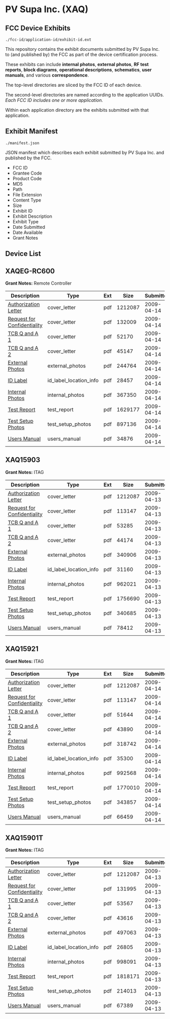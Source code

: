 # PV Supa Inc. (XAQ)
## FCC Device Exhibits

```
./fcc-id/application-id/exhibit-id.ext
```

This repository contains the exhibit documents submitted by PV Supa Inc. to (and published by) the FCC as part of the device certification process.

These exhibits can include **internal photos**, **external photos**, **RF test reports**, **block diagrams**, **operational descriptions**, **schematics**, **user manuals**, and various **correspondence**.

The top-level directories are sliced by the FCC ID of each device.

The second-level directories are named according to the application UUIDs. *Each FCC ID includes one or more application.*

Within each application directory are the exhibits submitted with that application. 

## Exhibit Manifest

```
./manifest.json
```

JSON manifest which describes each exhibit submitted by PV Supa Inc. and published by the FCC.

- FCC ID
- Grantee Code
- Product Code
- MD5
- Path
- File Extension
- Content Type
- Size
- Exhibit ID
- Exhibit Description
- Exhibit Type
- Date Submitted
- Date Available
- Grant Notes

## Device List
## XAQEG-RC600
**Grant Notes:** Remote Controller

| Description | Type | Ext | Size | Submitted | Available |
| ----------- | ---- | --- | ---- | --------- | --------- |
| [Authorization Letter](XAQEG-RC600/cc057aa2d128063a220fe1972777411b/1095972.pdf) | cover_letter | pdf | 1212087 | 2009-04-14 | 2009-04-14 |
| [Request for Confidentiality](XAQEG-RC600/cc057aa2d128063a220fe1972777411b/1096505.pdf) | cover_letter | pdf | 132009 | 2009-04-14 | 2009-04-14 |
| [TCB Q and A 1](XAQEG-RC600/cc057aa2d128063a220fe1972777411b/1096506.pdf) | cover_letter | pdf | 52170 | 2009-04-14 | 2009-04-14 |
| [TCB Q and A 2](XAQEG-RC600/cc057aa2d128063a220fe1972777411b/1096507.pdf) | cover_letter | pdf | 45147 | 2009-04-14 | 2009-04-14 |
| [External Photos](XAQEG-RC600/cc057aa2d128063a220fe1972777411b/1096508.pdf) | external_photos | pdf | 244764 | 2009-04-14 | 2009-04-14 |
| [ID Label](XAQEG-RC600/cc057aa2d128063a220fe1972777411b/1096509.pdf) | id_label_location_info | pdf | 28457 | 2009-04-14 | 2009-04-14 |
| [Internal Photos](XAQEG-RC600/cc057aa2d128063a220fe1972777411b/1096510.pdf) | internal_photos | pdf | 367350 | 2009-04-14 | 2009-04-14 |
| [Test Report](XAQEG-RC600/cc057aa2d128063a220fe1972777411b/1096511.pdf) | test_report | pdf | 1629177 | 2009-04-14 | 2009-04-14 |
| [Test Setup Photos](XAQEG-RC600/cc057aa2d128063a220fe1972777411b/1096512.pdf) | test_setup_photos | pdf | 897136 | 2009-04-14 | 2009-04-14 |
| [Users Manual](XAQEG-RC600/cc057aa2d128063a220fe1972777411b/1096513.pdf) | users_manual | pdf | 34876 | 2009-04-14 | 2009-04-14 |
## XAQ15903
**Grant Notes:** ITAG

| Description | Type | Ext | Size | Submitted | Available |
| ----------- | ---- | --- | ---- | --------- | --------- |
| [Authorization Letter](XAQ15903/358eb49c3b17b02a92777e54b1fc351a/1095972.pdf) | cover_letter | pdf | 1212087 | 2009-04-13 | 2009-04-13 |
| [Request for Confidentiality](XAQ15903/358eb49c3b17b02a92777e54b1fc351a/1096001.pdf) | cover_letter | pdf | 113147 | 2009-04-13 | 2009-04-13 |
| [TCB Q and A 1](XAQ15903/358eb49c3b17b02a92777e54b1fc351a/1096002.pdf) | cover_letter | pdf | 53285 | 2009-04-13 | 2009-04-13 |
| [TCB Q and A 2](XAQ15903/358eb49c3b17b02a92777e54b1fc351a/1096003.pdf) | cover_letter | pdf | 44174 | 2009-04-13 | 2009-04-13 |
| [External Photos](XAQ15903/358eb49c3b17b02a92777e54b1fc351a/1096004.pdf) | external_photos | pdf | 340906 | 2009-04-13 | 2009-04-13 |
| [ID Label](XAQ15903/358eb49c3b17b02a92777e54b1fc351a/1096005.pdf) | id_label_location_info | pdf | 31160 | 2009-04-13 | 2009-04-13 |
| [Internal Photos](XAQ15903/358eb49c3b17b02a92777e54b1fc351a/1096006.pdf) | internal_photos | pdf | 962021 | 2009-04-13 | 2009-04-13 |
| [Test Report](XAQ15903/358eb49c3b17b02a92777e54b1fc351a/1096007.pdf) | test_report | pdf | 1756690 | 2009-04-13 | 2009-04-13 |
| [Test Setup Photos](XAQ15903/358eb49c3b17b02a92777e54b1fc351a/1096008.pdf) | test_setup_photos | pdf | 340685 | 2009-04-13 | 2009-04-13 |
| [Users Manual](XAQ15903/358eb49c3b17b02a92777e54b1fc351a/1096009.pdf) | users_manual | pdf | 78412 | 2009-04-13 | 2009-04-13 |
## XAQ15921
**Grant Notes:** ITAG

| Description | Type | Ext | Size | Submitted | Available |
| ----------- | ---- | --- | ---- | --------- | --------- |
| [Authorization Letter](XAQ15921/fb37301be26e1d3a5d7ecc8470a0b107/1095972.pdf) | cover_letter | pdf | 1212087 | 2009-04-14 | 2009-04-14 |
| [Request for Confidentiality](XAQ15921/fb37301be26e1d3a5d7ecc8470a0b107/1096518.pdf) | cover_letter | pdf | 113147 | 2009-04-14 | 2009-04-14 |
| [TCB Q and A 1](XAQ15921/fb37301be26e1d3a5d7ecc8470a0b107/1096519.pdf) | cover_letter | pdf | 51644 | 2009-04-14 | 2009-04-14 |
| [TCB Q and A 2](XAQ15921/fb37301be26e1d3a5d7ecc8470a0b107/1096520.pdf) | cover_letter | pdf | 43890 | 2009-04-14 | 2009-04-14 |
| [External Photos](XAQ15921/fb37301be26e1d3a5d7ecc8470a0b107/1096521.pdf) | external_photos | pdf | 318742 | 2009-04-14 | 2009-04-14 |
| [ID Label](XAQ15921/fb37301be26e1d3a5d7ecc8470a0b107/1096522.pdf) | id_label_location_info | pdf | 35300 | 2009-04-14 | 2009-04-14 |
| [Internal Photos](XAQ15921/fb37301be26e1d3a5d7ecc8470a0b107/1096523.pdf) | internal_photos | pdf | 992568 | 2009-04-14 | 2009-04-14 |
| [Test Report](XAQ15921/fb37301be26e1d3a5d7ecc8470a0b107/1096524.pdf) | test_report | pdf | 1770010 | 2009-04-14 | 2009-04-14 |
| [Test Setup Photos](XAQ15921/fb37301be26e1d3a5d7ecc8470a0b107/1096525.pdf) | test_setup_photos | pdf | 343857 | 2009-04-14 | 2009-04-14 |
| [Users Manual](XAQ15921/fb37301be26e1d3a5d7ecc8470a0b107/1096526.pdf) | users_manual | pdf | 66459 | 2009-04-14 | 2009-04-14 |
## XAQ15901T
**Grant Notes:** ITAG

| Description | Type | Ext | Size | Submitted | Available |
| ----------- | ---- | --- | ---- | --------- | --------- |
| [Authorization Letter](XAQ15901T/624d3d5735f78fab0e0de2fdd30aa2f9/1095972.pdf) | cover_letter | pdf | 1212087 | 2009-04-13 | 2009-04-13 |
| [Request for Confidentiality](XAQ15901T/624d3d5735f78fab0e0de2fdd30aa2f9/1095973.pdf) | cover_letter | pdf | 131995 | 2009-04-13 | 2009-04-13 |
| [TCB Q and A 1](XAQ15901T/624d3d5735f78fab0e0de2fdd30aa2f9/1095974.pdf) | cover_letter | pdf | 53567 | 2009-04-13 | 2009-04-13 |
| [TCB Q and A 2](XAQ15901T/624d3d5735f78fab0e0de2fdd30aa2f9/1095975.pdf) | cover_letter | pdf | 43616 | 2009-04-13 | 2009-04-13 |
| [External Photos](XAQ15901T/624d3d5735f78fab0e0de2fdd30aa2f9/1095976.pdf) | external_photos | pdf | 497063 | 2009-04-13 | 2009-04-13 |
| [ID Label](XAQ15901T/624d3d5735f78fab0e0de2fdd30aa2f9/1095977.pdf) | id_label_location_info | pdf | 26805 | 2009-04-13 | 2009-04-13 |
| [Internal Photos](XAQ15901T/624d3d5735f78fab0e0de2fdd30aa2f9/1095978.pdf) | internal_photos | pdf | 998091 | 2009-04-13 | 2009-04-13 |
| [Test Report](XAQ15901T/624d3d5735f78fab0e0de2fdd30aa2f9/1095979.pdf) | test_report | pdf | 1818171 | 2009-04-13 | 2009-04-13 |
| [Test Setup Photos](XAQ15901T/624d3d5735f78fab0e0de2fdd30aa2f9/1095980.pdf) | test_setup_photos | pdf | 214013 | 2009-04-13 | 2009-04-13 |
| [Users Manual](XAQ15901T/624d3d5735f78fab0e0de2fdd30aa2f9/1095981.pdf) | users_manual | pdf | 67389 | 2009-04-13 | 2009-04-13 |
